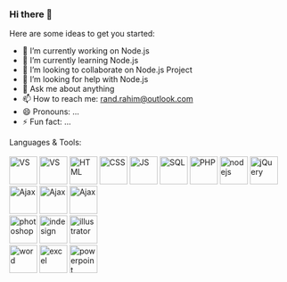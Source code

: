 ### Hi there 👋

<!--
**randrahim/randrahim** is a ✨ _special_ ✨ repository because its `README.md` (this file) appears on your GitHub profile. -->

Here are some ideas to get you started:

- 🔭 I’m currently working on Node.js
- 🌱 I’m currently learning Node.js
- 👯 I’m looking to collaborate on Node.js Project
- 🤔 I’m looking for help with Node.js
- 💬 Ask me about anything
- 📫 How to reach me: rand.rahim@outlook.com
- 😄 Pronouns: ...
- ⚡ Fun fact: ...


Languages & Tools:<br><br>
<img src="https://img-premium.flaticon.com/png/512/906/906324.png?token=exp=1621267351~hmac=e567736141b8bdf2a490e5206c205f99" alt="VS" width="50" height="50">
<img src="https://img-premium.flaticon.com/png/512/1258/1258409.png?token=exp=1621267450~hmac=738a2e0d6800b03e022f3b0220b374c1" alt="VS" width="50" height="50">
<img src="https://img-premium.flaticon.com/png/512/888/888859.png?token=exp=1621263099~hmac=069812040748e7b2876387a53b160657" alt="HTML" width="50" height="50">
<img src="https://img-premium.flaticon.com/png/512/919/919826.png?token=exp=1621260807~hmac=3addbfc72da4a4644b0405f48cc26b76" alt="CSS" width="50" height="50">
<img src="https://img-premium.flaticon.com/png/512/919/919828.png?token=exp=1621261019~hmac=f4240e2b996f69775df1e0cd2396bc25" alt="JS" width="50" height="50">
<img src="https://img-premium.flaticon.com/png/512/2772/2772128.png?token=exp=1621266564~hmac=b829e60fd146f4a7c83299f400e4fbce" alt="SQL" width="50" height="50">
<img src="https://img-premium.flaticon.com/png/512/919/919830.png?token=exp=1621266613~hmac=5f0067bd9b879c2cfbe074928f843a8a" alt="PHP" width="50" height="50">
<img src="https://img-premium.flaticon.com/png/512/919/919825.png?token=exp=1621266728~hmac=36708c1d9182bcec39b3963caa40a523" alt="nodejs" width="50" height="50">
<img src="https://simpleicons.org/icons/jquery.svg" alt="jQuery" width="50" height="50"> 
<img src="https://img-premium.flaticon.com/png/512/1183/1183690.png?token=exp=1621267759~hmac=7ccf7b6bfd1b0a730c9926f6fee371d4" alt="Ajax" width="50" height="50"> 
<img src="https://icons.getbootstrap.com/assets/img/icons-hero.png" alt="Ajax" width="50" height="50"> 
<img src="https://as1.ftcdn.net/jpg/01/39/48/46/500_F_139484626_cqPNhvfRtWrNMNmuSeBMBiCUkPJTzgjS.jpg" alt="Ajax" width="50" height="50"> 
<br>
<img src="https://img-premium.flaticon.com/png/512/552/552220.png?token=exp=1621266806~hmac=aeab4ba4351c54d0a2debc9d1bf8b35e" alt="photoshop" width="50" height="50"> 
<img src="https://img-premium.flaticon.com/png/512/552/552223.png?token=exp=1621266892~hmac=94063c99c86fa30ab7d4a43e6e359b60" alt="indesign" width="50" height="50">
<img src="https://img-premium.flaticon.com/png/512/552/552222.png?token=exp=1621266920~hmac=1b5d655c8d9b8ff99e03221587aba860" alt="illustrator" width="50" height="50"> 
<br>
<img src="https://img-premium.flaticon.com/png/512/888/888883.png?token=exp=1621267217~hmac=71d0b01a718db11d477d302756cc0319" alt="word" width="50" height="50">
<img src="https://img-premium.flaticon.com/png/512/732/732220.png?token=exp=1621267267~hmac=705c9f3afbe334649160d27a955c433d" alt="excel" width="50" height="50">
<img src="https://img-premium.flaticon.com/png/512/888/888874.png?token=exp=1621267319~hmac=a19f793fac7f398ad9ed3f9e4b271152" alt="powerpoint" width="50" height="50">
